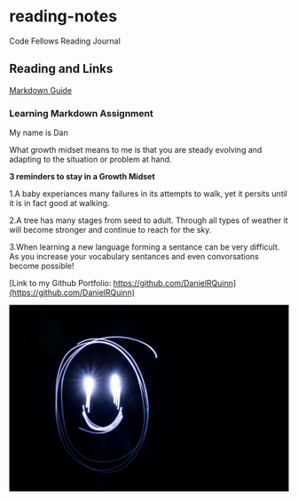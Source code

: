 # reading-notes
Code Fellows Reading Journal

## Reading and Links

[Markdown Guide](https://docs.github.com/en/get-started/writing-on-github/getting-started-with-writing-and-formatting-on-github/basic-writing-and-formatting-syntax)

### Learning Markdown Assignment
My name is Dan

What growth midset means to me is that you are steady evolving and adapting to the situation or problem at hand.

**3 reminders to stay in a Growth Midset**

1.A baby experiances many failures in its attempts to walk, yet it persits until it is in fact good at walking.

2.A tree has many stages from seed to adult. Through all types of weather it will become stronger and continue to reach for the sky.

3.When learning a new language forming a sentance can be very difficult. As you increase your vocabulary sentances and even convorsations become possible!


[Link to my Github Portfolio: https://github.com/DanielRQuinn](https://github.com/DanielRQuinn)

![Smiley Face](./ryan-stone-_o_jbr1hXaM-unsplash.jpg)

